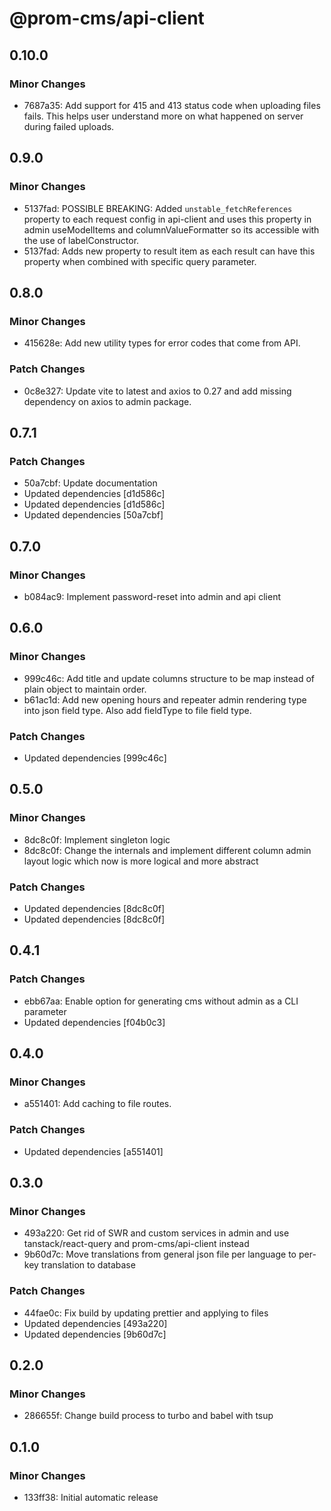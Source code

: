 # @prom-cms/api-client

## 0.10.0

### Minor Changes

- 7687a35: Add support for 415 and 413 status code when uploading files fails. This helps user understand more on what happened on server during failed uploads.

## 0.9.0

### Minor Changes

- 5137fad: POSSIBLE BREAKING: Added `unstable_fetchReferences` property to each request config in api-client and uses this property in admin useModelItems and columnValueFormatter so its accessible with the use of labelConstructor.
- 5137fad: Adds new property to result item as each result can have this property when combined with specific query parameter.

## 0.8.0

### Minor Changes

- 415628e: Add new utility types for error codes that come from API.

### Patch Changes

- 0c8e327: Update vite to latest and axios to 0.27 and add missing dependency on axios to admin package.

## 0.7.1

### Patch Changes

- 50a7cbf: Update documentation
- Updated dependencies [d1d586c]
- Updated dependencies [d1d586c]
- Updated dependencies [50a7cbf]

## 0.7.0

### Minor Changes

- b084ac9: Implement password-reset into admin and api client

## 0.6.0

### Minor Changes

- 999c46c: Add title and update columns structure to be map instead of plain object to maintain order.
- b61ac1d: Add new opening hours and repeater admin rendering type into json field type. Also add fieldType to file field type.

### Patch Changes

- Updated dependencies [999c46c]

## 0.5.0

### Minor Changes

- 8dc8c0f: Implement singleton logic
- 8dc8c0f: Change the internals and implement different column admin layout logic which now is more logical and more abstract

### Patch Changes

- Updated dependencies [8dc8c0f]
- Updated dependencies [8dc8c0f]

## 0.4.1

### Patch Changes

- ebb67aa: Enable option for generating cms without admin as a CLI parameter
- Updated dependencies [f04b0c3]

## 0.4.0

### Minor Changes

- a551401: Add caching to file routes.

### Patch Changes

- Updated dependencies [a551401]

## 0.3.0

### Minor Changes

- 493a220: Get rid of SWR and custom services in admin and use tanstack/react-query and prom-cms/api-client instead
- 9b60d7c: Move translations from general json file per language to per-key translation to database

### Patch Changes

- 44fae0c: Fix build by updating prettier and applying to files
- Updated dependencies [493a220]
- Updated dependencies [9b60d7c]

## 0.2.0

### Minor Changes

- 286655f: Change build process to turbo and babel with tsup

## 0.1.0

### Minor Changes

- 133ff38: Initial automatic release
